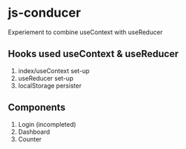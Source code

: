 # js-conducer
Experiement to combine useContext with useReducer

## Hooks used useContext & useReducer
1. index/useContext set-up
2. useReducer set-up
3. localStorage persister

## Components
1. Login (incompleted)
2. Dashboard
3. Counter
